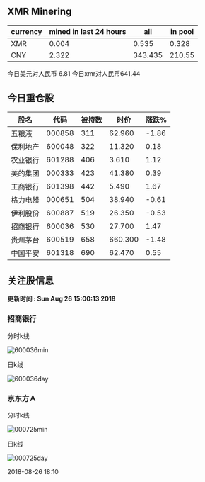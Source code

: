 ## XMR Minering

|currency|mined in last 24 hours|all|in pool|
|---|---|---|---|
|XMR|0.004|0.535|0.328|
|CNY|2.322|343.435|210.55|

今日美元对人民币 6.81	今日xmr对人民币641.44


## 今日重仓股 

|股名|代码|被持数|时价|涨跌%|
|---|---|---|---|---|
|五粮液|000858|311|62.960|-1.86|
|保利地产|600048|322|11.320|0.18|
|农业银行|601288|406|3.610|1.12|
|美的集团|000333|423|41.380|0.39|
|工商银行|601398|442|5.490|1.67|
|格力电器|000651|504|38.940|-0.61|
|伊利股份|600887|519|26.350|-0.53|
|招商银行|600036|530|27.700|1.47|
|贵州茅台|600519|658|660.300|-1.48|
|中国平安|601318|690|62.470|0.55|

## 关注股信息
**更新时间 : Sun Aug 26 15:00:13 2018**
### 招商银行 
分时k线

![600036min](http://image.sinajs.cn/newchart/min/n/sh600036.gif)

日k线

![600036day](http://image.sinajs.cn/newchart/daily/n/sh600036.gif)

### 京东方Ａ 
分时k线

![000725min](http://image.sinajs.cn/newchart/min/n/sz000725.gif)

日k线

![000725day](http://image.sinajs.cn/newchart/daily/n/sz000725.gif)

2018-08-26 18:10